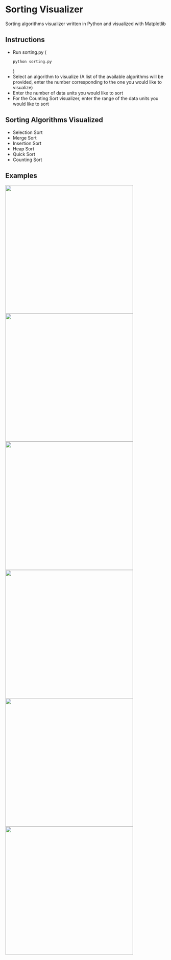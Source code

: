 # Sorting Visualizer
Sorting algorithms visualizer written in Python and visualized with Matplotlib

## Instructions
* Run sorting.py (<pre><code>python sorting.py</code></pre>)
* Select an algorithm to visualize (A list of the available algorithms will be provided, enter the number corresponding to the one you would like to visualize)
* Enter the number of data units you would like to sort 
* For the Counting Sort visualizer, enter the range of the data units you would like to sort

## Sorting Algorithms Visualized
* Selection Sort
* Merge Sort
* Insertion Sort
* Heap Sort
* Quick Sort
* Counting Sort

## Examples
<img src="gifs/SelectionSortGif.gif" width="400" height="400" /> <img src="gifs/MergeSortGif.gif" width="400" height="400" /> 
<img src="gifs/InsertionSortGif.gif" width="400" height="400" /> <img src="gifs/HeapSortGif.gif" width="400" height="400" />
<img src="gifs/QuickSortGif.gif" width="400" height="400" /> <img src="gifs/CountingSortGif.gif" width="400" height="400" />

